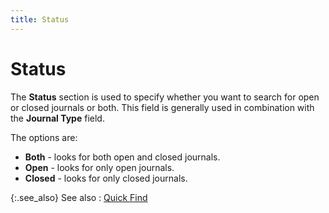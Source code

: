 ```yaml
---
title: Status
---
```


# Status


The **Status** section is used to specify whether you want to search for open or closed journals or both. This field is generally used in combination with the **Journal Type** field.


The options are:

- **Both** - looks for both open and closed journals.
- **Open** - looks for only open journals.
- **Closed** - looks for only closed journals.



{:.see_also}
See also
: [Quick Find]({{site.acc_baseurl}}/find-account-activity/find-account-activity-details/quick-find/quick_find.html)
